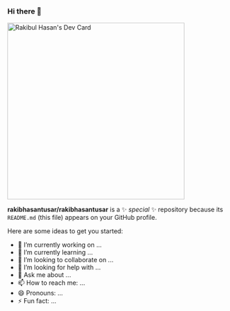 ### Hi there 👋

<a href="https://app.daily.dev/rakibhasantusar"><img src="https://api.daily.dev/devcards/4ca0239fae224be690beb5863e233173.png?r=llh" width="400" alt="Rakibul Hasan's Dev Card"/></a>


**rakibhasantusar/rakibhasantusar** is a ✨ _special_ ✨ repository because its `README.md` (this file) appears on your GitHub profile.

Here are some ideas to get you started:

- 🔭 I’m currently working on ...
- 🌱 I’m currently learning ...
- 👯 I’m looking to collaborate on ...
- 🤔 I’m looking for help with ...
- 💬 Ask me about ...
- 📫 How to reach me: ...
- 😄 Pronouns: ...
- ⚡ Fun fact: ...
